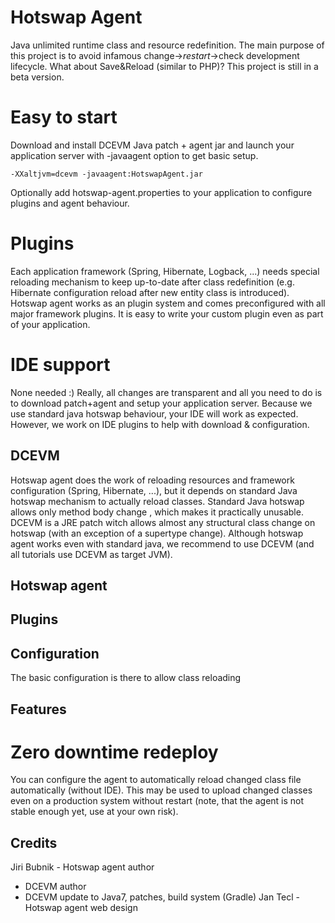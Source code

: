 Hotswap Agent
=============

Java unlimited runtime class and resource redefinition. The main purpose of this project is to avoid
infamous change->*restart*->check development lifecycle. What about Save&Reload (similar to PHP)?
This project is still in a beta version.

# Easy to start
Download and install DCEVM Java patch + agent jar and launch your application server with -javaagent
option to get basic setup.

    -XXaltjvm=dcevm -javaagent:HotswapAgent.jar

Optionally add hotswap-agent.properties to your application to configure plugins and agent behaviour.

# Plugins
Each application framework (Spring, Hibernate, Logback, ...) needs special reloading mechanism to keep
up-to-date after class redefinition (e.g. Hibernate configuration reload after new entity class is introduced).
Hotswap agent works as an plugin system and comes preconfigured with all major framework plugins. It is easy
to write your custom plugin even as part of your application.

# IDE support
None needed :) Really, all changes are transparent and all you need to do is to download patch+agent and
setup your application server. Because we use standard java hotswap behaviour, your IDE will work as expected.
However, we work on IDE plugins to help with download & configuration.

DCEVM
-----
Hotswap agent does the work of reloading resources and framework configuration (Spring, Hibernate, ...),
but it depends on standard Java hotswap mechanism to actually reload classes. Standard Java hotswap allows
only method body change , which makes it practically unusable. DCEVM is a JRE patch witch allows almost any
structural class change on hotswap (with an exception of a supertype change). Although hotswap agent works
even with standard java, we recommend to use DCEVM (and all tutorials use DCEVM as target JVM).

Hotswap agent
-------------





Plugins
-------


Configuration
-------------
The basic configuration is there to allow class reloading


Features
-------------
# Zero downtime redeploy
You can configure the agent to automatically reload changed class file automatically (without IDE). This
may be used to upload changed classes even on a production system without restart (note, that the agent is
not stable enough yet, use at your own risk).


Credits
-------------
Jiri Bubnik - Hotswap agent author
- DCEVM author
- DCEVM update to Java7, patches, build system (Gradle)
Jan Tecl - Hotswap agent web design
